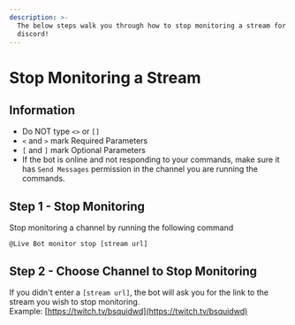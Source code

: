 ```yaml
---
description: >-
  The below steps walk you through how to stop monitoring a stream for your
  discord!
---
```


# Stop Monitoring a Stream

## Information

* Do NOT type `<>` or `[]` 
* `<` and `>` mark Required Parameters
* `[` and `]` mark Optional Parameters
* If the bot is online and not responding to your commands, make sure it has `Send Messages` permission in the channel you are running the commands.

## Step 1 - Stop Monitoring

Stop monitoring a channel by running the following command

```text
@Live Bot monitor stop [stream url]
```

## Step 2 - Choose Channel to Stop Monitoring

If you didn't enter a `[stream url]`, the bot will ask you for the link to the stream you wish to stop monitoring.  
Example: [https://twitch.tv/bsquidwd](https://twitch.tv/bsquidwd)


